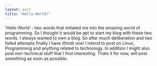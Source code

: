 ```yaml
---
layout: post
title: "Hello World!"
---
```


'Hello World' : two words that initiated me into the amazing world of programming. So I thought it would be apt to start my blog with these two words. I always wanted to own a blog. So after much deliberation and two failed attempts finally I have (third) one! I intend to post on Linux, Programming and anything related to technology. In addition I might also post non-technical stuff that I find interesting. Thats it for now, will post something as soon as possible.